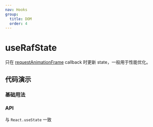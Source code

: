 ```yaml
---
nav: Hooks
group:
  title: DOM
  order: 4
---
```


# useRafState

只在 [requestAnimationFrame](https://developer.mozilla.org/en-US/docs/Web/API/window/requestAnimationFrame) callback 时更新 state，一般用于性能优化。

## 代码演示

### 基础用法

<code hideActions='["CSB"]' src="./demo/demo1.tsx"></code>

### API

与 `React.useState` 一致
